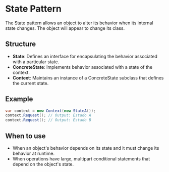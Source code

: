 # State Pattern

The State pattern allows an object to alter its behavior when its internal state changes. The object will appear to change its class.

## Structure

- **State**: Defines an interface for encapsulating the behavior associated with a particular state.
- **ConcreteState**: Implements behavior associated with a state of the context.
- **Context**: Maintains an instance of a ConcreteState subclass that defines the current state.

## Example

```csharp
var context = new Context(new StateA());
context.Request(); // Output: Estado A
context.Request(); // Output: Estado B
```

## When to use

- When an object's behavior depends on its state and it must change its behavior at runtime.
- When operations have large, multipart conditional statements that depend on the object's state.
